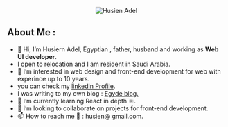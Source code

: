 
  

<p align="center">

<img src="https://iili.io/0LZaOx.png" alt="Husien Adel" />
</p>

## About Me : 
  

- 👋 Hi, I’m Husiern Adel, Egyptian  , father, husband and working as **Web UI developer**.
- I open to relocation and I am resident in Saudi Arabia.
- 👀 I’m interested in web design and front-end development for web with experince up to 10 years.
- you can check my [linkedin Profile](https://linkedin.com/in/husien).
- I was writing to my own blog : [Egyde blog.](http://www.egydes.com/blog)
- 🌱 I’m currently learning React in depth ⚛️.
- 💞️ I’m looking to collaborate on projects for front-end development. 
- 📫 How to reach me  📧 : husien@ gmail.com.

<!---
7usien/7usien is a ✨ special ✨ repository because its `README.md` (this file) appears on your GitHub profile.
You can click the Preview link to take a look at your changes.
--->
